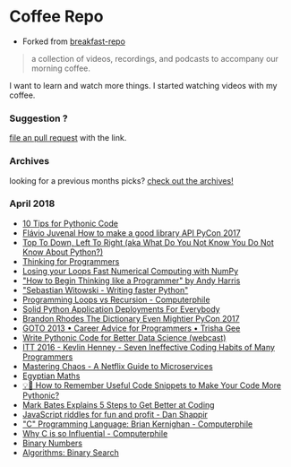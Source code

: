 # Coffee Repo #

* Forked from [breakfast-repo](https://github.com/ashleygwilliams/breakfast-repo)

> a collection of videos, recordings, and podcasts to accompany our morning coffee.

I want to learn and watch more things. I started watching videos with my coffee.

### Suggestion ?

[file an pull request](https://github.com/christopher-burke/coffee-repo/pulls) with the link.

### Archives

looking for a previous months picks? [check out the archives!](https://github.com/christopher-burke/coffee-repo/tree/coffee-repo/archives/)

### April 2018

* [10 Tips for Pythonic Code](https://www.youtube.com/watch?v=_O23jIXsshs)
* [Flávio Juvenal How to make a good library API PyCon 2017](https://www.youtube.com/watch?v=4mkFfce46zE)
* [Top To Down, Left To Right (aka What Do You Not Know You Do Not Know About Python?)](https://www.youtube.com/watch?v=DlgbPLvBs30)
* [Thinking for Programmers](https://channel9.msdn.com/Events/Build/2014/3-642)
* [Losing your Loops Fast Numerical Computing with NumPy](https://www.youtube.com/watch?v=EEUXKG97YRw)
* ["How to Begin Thinking like a Programmer" by Andy Harris](https://www.youtube.com/watch?v=YWwBhjQN-Qw)
* ["Sebastian Witowski - Writing faster Python"](https://www.youtube.com/watch?v=YjHsOrOOSuI)
* [Programming Loops vs Recursion - Computerphile](https://www.youtube.com/watch?v=HXNhEYqFo0o)
* [Solid Python Application Deployments For Everybody](https://www.youtube.com/watch?v=voq4Mm58NY0)
* [Brandon Rhodes The Dictionary Even Mightier PyCon 2017](https://www.youtube.com/watch?v=66P5FMkWoVU)
* [GOTO 2013 • Career Advice for Programmers • Trisha Gee](https://www.youtube.com/watch?v=LlAn452X4Lc)
* [Write Pythonic Code for Better Data Science (webcast)](https://www.youtube.com/watch?v=EihDgHxWiKk)
* [ITT 2016 - Kevlin Henney - Seven Ineffective Coding Habits of Many Programmers](https://www.youtube.com/watch?v=ZsHMHukIlJY)
* [Mastering Chaos - A Netflix Guide to Microservices](https://youtu.be/CZ3wIuvmHeM)
* [Egyptian Maths](https://youtu.be/Ih1ZWE3pe9o)
* [💡🐍 How to Remember Useful Code Snippets to Make Your Code More Pythonic?](https://youtu.be/ODqR37Jncc4)
* [Mark Bates Explains 5 Steps to Get Better at Coding](https://www.youtube.com/watch?v=77kSLoOWxYg)
* [JavaScript riddles for fun and profit - Dan Shappir](https://www.youtube.com/watch?v=D-juPGb7EKY)
* ["C" Programming Language: Brian Kernighan - Computerphile](https://www.youtube.com/watch?v=de2Hsvxaf8M)
* [Why C is so Influential - Computerphile](https://www.youtube.com/watch?v=ci1PJexnfNE)
* [Binary Numbers](https://www.youtube.com/watch?v=ry1hpm1GXVI)
* [Algorithms: Binary Search](https://www.youtube.com/watch?v=P3YID7liBug)
